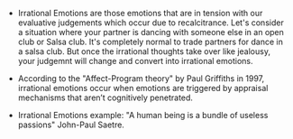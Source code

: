 * Irrational Emotions are those emotions that are in tension with our evaluative judgements which occur 
due to recalcitrance. Let's consider a situation where your partner is dancing with someone else in an open club
or Salsa club. It's completely normal to trade partners for dance in a salsa club. But once the irrational thoughts take over
like jealousy, your judgemnt will change and convert into irrational emotions. 

* According to the "Affect-Program theory" by Paul Griffiths in 1997, irrational emotions occur when emotions are triggered 
by appraisal mechanisms that aren’t cognitively penetrated.

* Irrational Emotions example: "A human being is a bundle of useless passions" John-Paul Saetre. 
